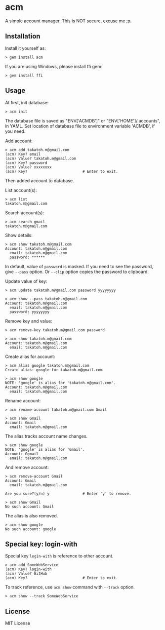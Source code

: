 # acm

A simple account manager. This is NOT secure, excuse me ;p.


## Installation

Install it yourself as:

    > gem install acm

If you are using Windows, please install ffi gem:

    > gem install ffi

## Usage

At first, init database:

    > acm init

The database file is saved as "ENV['ACMDB']" or "ENV['HOME']/.accounts", in YAML.
Set location of database file to environment variable 'ACMDB', if you need.

Add account:

    > acm add takatoh.m@gmail.com
    (acm) Key? email
    (acm) Value? takatoh.m@gmail.com
    (acm) Key? password
    (acm) Value? xxxxxxxx
    (acm) Key?                         # Enter to exit.

Then added account to database.

List account(s):

    > acm list
    takatoh.m@gmail.com

Search account(s):

    > acm search gmail
    takatoh.m@gmail.com

Show details:

    > acm show takatoh.m@gmail.com
    Account: takatoh.m@gmail.com
      email: takatoh.m@gmail.com
      password: ******

In default, value of `password` is masked. If you need to see the password, give `--pass` option.
Or `--clip` option copies the password to clipboard.

Update value of key:

    > acm update takatoh.m@gmail.com password yyyyyyyy

    > acm show --pass takatoh.m@gmail.com
    Account: takatoh.m@gmail.com
      email: takatoh.m@gmail.com
      password: yyyyyyyy

Remove key and value:

    > acm remove-key takatoh.m@gmail.com password

    > acm show takatoh.m@gmail.com
    Account: takatoh.m@gmail.com
      email: takatoh.m@gmail.com

Create alias for account:

    > acm alias google takatoh.m@gmail.com
    Create alias: google for takatoh.m@gmail.com

    > acm show google
    NOTE: 'google' is alias for 'takatoh.m@gmail.com'.
    Account: takatoh.m@gmail.com
      email: takatoh.m@gmail.com

Rename account:

    > acm rename-account takatoh.m@gmail.com Gmail

    > acm show Gmail
    Account: Gmail
      email: takatoh.m@gmail.com

The alias tracks account name changes.

    > acm show google
    NOTE: 'google' is alias for 'Gmail'.
    Account: Ggmail
      email: takatoh.m@gmail.com

And remove account:

    > acm remove-account Gmail
    Account: Gmail
      email: takatoh.m@gmail.com

    Are you sure?(y/n) y               # Enter 'y' to remove.

    > acm show Gmail
    No such account: Gmail

The alias is also removed.

    > acm show google
    No such account: google

## Special key: login-with

Special key `login-with` is reference to other account.

    > acm add SomeWebService
    (acm) Key? login-with
    (acm) Value? GitHub
    (acm) Key?                         # Enter to exit.

To track reference, use `acm show` command with `--track` option.

    > acm show --track SomeWebService

## License

MIT License
